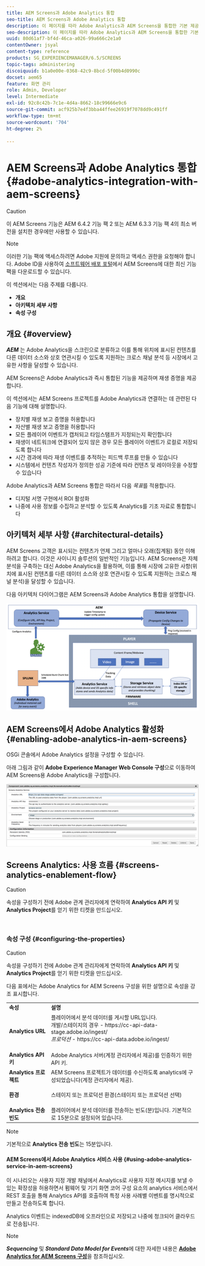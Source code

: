 ```yaml
---
title: AEM Screens과 Adobe Analytics 통합
seo-title: AEM Screens과 Adobe Analytics 통합
description: 이 페이지를 따라 Adobe Analytics과 AEM Screens을 통합한 기본 제공 방법에 대해 알아보고 재생 증명을 제공합니다.
seo-description: 이 페이지를 따라 Adobe Analytics과 AEM Screens을 통합한 기본 제공 방법에 대해 알아보고 재생 증명을 제공합니다.
uuid: 80d61af7-bf4d-46ca-a026-99a666c2e1a0
contentOwner: jsyal
content-type: reference
products: SG_EXPERIENCEMANAGER/6.5/SCREENS
topic-tags: administering
discoiquuid: b1a0e00e-0368-42c9-8bcd-5f00b4d0990c
docset: aem65
feature: 화면 관리
role: Admin, Developer
level: Intermediate
exl-id: 92c8c42b-7c1e-4d4a-8662-18c99666e9c6
source-git-commit: acf925b7e4f3bba44ffee26919f7078dd9c491ff
workflow-type: tm+mt
source-wordcount: '704'
ht-degree: 2%

---
```


# AEM Screens과 Adobe Analytics 통합 {#adobe-analytics-integration-with-aem-screens}

>[!CAUTION]
>
>이 AEM Screens 기능은 AEM 6.4.2 기능 팩 2 또는 AEM 6.3.3 기능 팩 4의 최소 버전을 설치한 경우에만 사용할 수 있습니다.

>[!NOTE]
>
>이러한 기능 팩에 액세스하려면 Adobe 지원에 문의하고 액세스 권한을 요청해야 합니다. Adobe ID을 사용하여 [소프트웨어 배포 포털](https://experience.adobe.com/#/downloads/content/software-distribution/en/aem.html)에서 AEM Screens에 대한 최신 기능 팩을 다운로드할 수 있습니다.

이 섹션에서는 다음 주제를 다룹니다.

* **개요**
* **아키텍처 세부 사항**
* **속성 구성**

## 개요 {#overview}

***AEM*** 는 Adobe Analytics을 스크린으로 분류하고 이를 통해 위치에 표시된 컨텐츠를 다른 데이터 소스와 상호 연관시킬 수 있도록 지원하는 크로스 채널 분석 등 시장에서 고유한 사항을 달성할 수 있습니다.

AEM Screens은 Adobe Analytics과 즉시 통합된 기능을 제공하며 재생 증명을 제공합니다.

이 섹션에서는 AEM Screens 프로젝트를 Adobe Analytics과 연결하는 데 관련된 다음 기능에 대해 설명합니다.

* 장치별 재생 보고 증명을 허용합니다
* 자산별 재생 보고 증명을 허용합니다
* 모든 플레이어 이벤트가 캡처되고 타임스탬프가 지정되는지 확인합니다
* 재생이 네트워크에 연결되어 있지 않은 경우 모든 플레이어 이벤트가 로컬로 저장되도록 합니다
* 시간 경과에 따라 재생 이벤트를 추적하는 피드백 루프를 만들 수 있습니다
* 시스템에서 컨텐츠 작성자가 정의한 성공 기준에 따라 컨텐츠 및 레이아웃을 수정할 수 있습니다

Adobe Analytics과 AEM Screens 통합은 따라서 다음 *목표*&#x200B;를 적용합니다.

* 디지털 서명 구현에서 ROI 활성화
* 나중에 사용 정보를 수집하고 분석할 수 있도록 Analytics를 기초 자료로 통합합니다

## 아키텍처 세부 사항 {#architectural-details}

AEM Screens 고객은 표시되는 컨텐츠가 언제 그리고 얼마나 오래(집계됨) 동안 이해하려고 합니다. 이것은 사이니지 솔루션의 일반적인 기능입니다. AEM Screens은 자체 분석을 구축하는 대신 Adobe Analytics을 활용하며, 이를 통해 시장에 고유한 사항(위치에 표시된 컨텐츠를 다른 데이터 소스와 상호 연관시킬 수 있도록 지원하는 크로스 채널 분석)을 달성할 수 있습니다.

다음 아키텍처 다이어그램은 AEM Screens과 Adobe Analytics 통합을 설명합니다.

![screen_shot_2018-09-12at85611am](assets/screen_shot_2018-09-12at85611am.png)

## AEM Screens에서 Adobe Analytics 활성화 {#enabling-adobe-analytics-in-aem-screens}

OSGi 콘솔에서 Adobe Analytics 설정을 구성할 수 있습니다.

아래 그림과 같이 **Adobe Experience Manager Web Console 구성**&#x200B;으로 이동하여 AEM Screens용 Adobe Analytics을 구성합니다.

![screen_shot_2018-09-04at25550pm](assets/screen_shot_2018-09-04at25550pm.png)

## Screens Analytics: 사용 흐름 {#screens-analytics-enablement-flow}

>[!CAUTION]
>
>속성을 구성하기 전에 Adobe 관계 관리자에게 연락하여 **Analytics API 키** 및 **Analytics Project**&#x200B;를 얻기 위한 티켓을 만드십시오.

![]()

### 속성 구성 {#configuring-the-properties}

>[!CAUTION]
>
>속성을 구성하기 전에 Adobe 관계 관리자에게 연락하여 **Analytics API 키** 및 **Analytics Project**&#x200B;를 얻기 위한 티켓을 만드십시오.

다음 표에서는 Adobe Analytics for AEM Screens 구성을 위한 설명으로 속성을 강조 표시합니다.

<table>
 <tbody>
  <tr>
   <td><strong>속성</strong></td>
   <td><strong>설명</strong></td>
  </tr>
  <tr>
   <td><strong>Analytics URL</strong></td>
   <td>플레이어에서 분석 데이터를 게시할 URL입니다. <br>
   개발/스테이지의 경우</em>  - https://cc-api-data-stage.adobe.io/ingest/<br /> <em>프로덕션</em>  - https://cc-api-data.adobe.io/ingest/</em><br /> <br /></td>
  </tr>
  <tr>
   <td><strong>Analytics API 키</strong></td>
   <td>Adobe Analytics 서버(계정 관리자에서 제공)를 인증하기 위한 API 키.</td>
  </tr>
  <tr>
   <td><strong>Analytics 프로젝트</strong></td>
   <td>AEM Screens 프로젝트가 데이터를 수신하도록 analytics에 구성되었습니다(계정 관리자에서 제공).</td>
  </tr>
  <tr>
   <td><strong>환경</strong></td>
   <td><p>스테이지 또는 프로덕션 환경(스테이지 또는 프로덕션 선택)</p></td>
  </tr>
  <tr>
   <td><strong>Analytics 전송 빈도</strong></td>
   <td>플레이어에서 분석 데이터를 전송하는 빈도(분)입니다. 기본적으로 15분으로 설정되어 있습니다.</td>
  </tr>
 </tbody>
</table>

>[!NOTE]
>
>기본적으로 **Analytics 전송 빈도**&#x200B;는 15분입니다.

#### AEM Screens에서 Adobe Analytics 서비스 사용 {#using-adobe-analytics-service-in-aem-screens}

이 시나리오는 사용자 지정 개발 채널에서 Analytics로 사용자 지정 메시지를 보낼 수 있는 확장성을 허용하면서 펌웨어 및 기기 화면 코어 구성 요소의 analytics 서비스에서 REST 호출을 통해 Analytics API를 호출하여 특정 사용 사례별 이벤트를 명시적으로 만들고 전송하도록 합니다.

Analytics 이벤트는 indexedDB에 오프라인으로 저장되고 나중에 청크되어 클라우드로 전송됩니다.

>[!NOTE]
>
>***Sequencing*** 및 ***Standard Data Model for Events***&#x200B;에 대한 자세한 내용은 **[Adobe Analytics for AEM Screens 구성](configuring-adobe-analytics-aem-screens.md)**&#x200B;을 참조하십시오.
